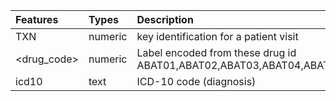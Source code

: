 | Features | Types | Description |
| :--- | :--- | :--- |
| TXN | numeric | key identification for a patient visit |
| <drug_code> | numeric | Label encoded from these drug id ABAT01,ABAT02,ABAT03,ABAT04,ABAT05,ABAT06,ABAT07,ABIL01,ABIL02,ABIT01,ABIT02,ABIT03,ABIT04,ABIT05,ACAT01,ACC001,ACC002,ACCI01,ACCT01,ACCT02,ACE001,ACEC02,ACEH01,ACEH02,ACEI01,ACEI02,ACEI03,ACEL01,ACEL02,ACET01,ACII01,ACLI01,ACNEX1,ACT001,ACT002,ACT003,ACT004,ACTC01,ACTI01,ACTI02,ACTI03,ACTI04,ACTI05,ACTT02,ACTT03,ACTT04,ACTT05,ACTT06,ACTT07,ACTTX2,ACTTX3,ADAT01,ADAT02,ADAT03,ADAT04,ADAT05,ADDI01,ADDT01,ADEI01,ADRI01,ADRI02,ADRI03,ADRI04,ADRI05,ADRT01,ADRT02,ADVT01,AERE01,AERE02,AERL01,AERT01,AETI01,AETI02,AETI03,AFIT01,AGGT01,AGIL01,AGRT01,AGRT02,AIRL01,AIRT01,AKAI01,AKAI02,ALBI01,ALBI02,ALBI04,ALBI05,ALBI06,ALBL01,ALBL02,ALBLX1,ALBT01,ALBT02,ALCE02,ALCE03,ALCEX1,ALCEX2,ALCEX3,ALDE01,ALDT01,ALDT02,ALDT04,ALET01,ALET02,ALGT01,ALII01,ALII02,ALKI01,ALKI02,ALKT01,ALLH01,ALLI01,ALLI02,ALLT01,ALOE01,ALOE02,ALOI01,ALPE02,ALPE03,ALPI01,ALPI02,ALPI03,ALPT01,ALPT02,ALPT03,ALT001,ALT002,ALT003,ALT004,ALT005,ALT006,ALT007,ALUL04,ALUT01,ALUT02,ALUT03,ALWT01,AMAT01,AMAT02,AMAT03,AMAT04,AMBI01,AMBT01,AMIH01,AMIH02,AMIH03,AMII01,AMII02,AMII03,AMII04,AMII05,AMII07,AMII09,AMII12,AMII13,AMII14,AMIL02,AMIL04,AMIT01,AMIT02,AMIT03,AMKT01,AMLH01,AMLT01,AMLT02,AMME01,AMMEX1,AMOI01,AMOL01,AMOT03,AMOT05,AMOT06,AMOT07,AMOT08,AMPH01,AMPI01,AMPI02,AMPI03,AMPI04,AMPI05,AMPI06,AMPI07,AMPI08,AMPT01,AMTT01,ANAT01,ANAT02,ANAT03,ANAT05,ANAT06,ANDE01,ANDT01,ANDT02,ANDT03,ANEI01,ANEI02,ANEI03,ANG001,ANG002,ANG003,ANG004,ANGI01,ANGT01,ANK001,ANTI01,ANTI02,ANTI03,ANTI04,ANTI05,ANTI06,ANTI07,ANTI08,ANTI09,ANTI11,ANTI12,ANTI14,ANTI17,ANTI20,ANTT02,ANTT03,ANZI01,ANZI02,ANZI03,APOT01,APRT03,APRT04,APRT05,APUT01,AQU001,AQU002,AQUE01,ARAT01,ARAT02,ARAT03,ARCT01,ARCT02,ARCT03,ARCT04,AREI02,ARII01,ARIT01,ARIT02,ARIT03,ARIT04,ARIT05,ARM001,ARM002,ARM003,ARM004,AROT01,ARTE01,ARTE02,ARTEX1,ARTI01,ARTT02,ARTT03,ASAI01,ASAT01,ASCE01,ASCT01,ASK001,ASK002,ASK003,ASME01,ASML01,ASPT01,ASPT02,ASPT03,ASPT04,ASPT05,ASPT06,ASPT07,ASTE01,ASTI01,ASTT01,ASTT02,ATAL01,ATAT01,ATAT02,ATAT04,ATAT06,ATAT07,ATAT08,ATAT09,ATEH01,ATGI01,ATIT02,ATOE01,ATOT01,ATOT02,ATOT03,ATOT04,ATRE02,ATRI01,AUGI01,AUGI02,AUGL01,AUGL02,AUGL03,AUGT01,AUGT02,AUGT03,AUGT04,AVAE01,AVAI02,AVAT01,AVEI01,AVEI02,AVET01,AVF015,AVF316,AVOT01,AXOI01,AZAE01,AZAT01,AZIL01,AZIT01,AZIT02,AZOE01,AZYE01,AZYT01,BAC001,BAC002,BAC003,BAC004,BAC005,BAC006,BAC007,BACE01,BACE02,BACH01,BACI01,BACI02,BACT01,BAL001,BANE01,BANE02,BART01,BART02,BAST01,BCGI02,BCOT01,BECE01,BECT01,BEET01,BEFT01,BEFT02,BEFT03,BEFT04,BELL01,BELL02,BENE01,BENE03,BENE04,BENEX2,BENI03,BENI04,BENL01,BENL03,BENT01,BENT02,BENT03,BENT04,BEPE02,BERE01,BERE02,BERE03,BERI01,BERL01,BERL02,BERT01,BERT02,BERT03,BEST01,BEST02,BEST03,BETE01,BETE02,BETE03,BETE04,BETE05,BETE06,BETE08,BETEX1,BETEX2,BETEX3,BETEX4,BETI01,BETT01,BETT04,BETT05,BETT06,BETT07,BETT08,BEWT01,BEZT01,BEZT02,BFLI01,BIA001,BICI01,BILT01,BIO002,BIO003,BIO101,BIO103,BIO201,BIO203,BIOI01,BIOI02,BIOI03,BIOI04,BIOI05,BIOL01,BIOT01,BIOT02,BISI01,BISL01,BIST01,BIST02,BIST03,BLEI01,BLO001,BLOT01,BLOT02,BLOT03,BLOT04,BODL01,BONT01,BONT02,BONT04,BONT05,BOOL01,BOREX1,BOST01,BOTI01,BOTI02,BOTI03,BOTI31,BREE01,BRIE02,BRIE03,BRII01,BRIL02,BRIT01,BRIT02,BRIT03,BRIT04,BROL01,BROT01,BROT02,BSSE01,BSSE02,BUB001,BUB002,BUDE01,BUMI01,BUMI02,BUNE01,BUREX2,BUREX4,BUSI01,BUSI02,BUST01,BUST02,BYPT01,CACI01,CACT01,CADT01,CADT02,CADT03,CAEI01,CAFI01,CAFI02,CAFT01,CALE02,CALE03,CALEX2,CALH01,CALI03,CALI04,CALL01,CALT01,CALT04,CALT05,CALT06,CALT07,CALT08,CALT09,CALT10,CAMI01,CAMI02,CAN001,CANE02,CANE03,CANE04,CANI01,CANI02,CAP002,CAPE01,CAPE02,CAPT01,CAR001,CARH01,CARH02,CARI03,CARI04,CARL01,CARLX1,CART01,CART03,CART04,CART05,CART06,CART07,CART08,CART09,CART10,CART11,CART12,CART13,CASL01,CASLX1,CAST01,CAST02,CAST03,CAST04,CATE01,CAV001,CAV011,CAV012,CAV013,CAV014,CAV015,CAV016,CAVI01,CAVI02,CAVL01,CAVL02,CAVT01,CCLT01,CDOE01,CEFEX01,CEFH01,CEFH02,CEFI01,CEFI02,CEFI03,CEFI05,CEFI06,CEFI07,CEFI08,CEFI09,CEFI10,CEFI11,CEFL01,CEFT01,CEFT02,CELE01,CELT01,CELT02,CELT03,CELT04,CELT05,CELT06,CELT09,CENT01,CERI01,CERI02,CERI03,CERI04,CERI05,CERT01,CERT02,CERT03,CERT04,CEST01,CETT01,CHAT01,CHAT02,CHAT03,CHII01,CHLC01,CHLE01,CHLE02,CHLE03,CHLEX1,CHLEX2,CHLI01,CHLI02,CHLI03,CHLI04,CHLL01,CHLL02,CHLLX1,CHLT03,CHLT05,CHLT06,CIFI01,CIFT01,CILE01,CIPH01,CIPI01,CIPI02,CIPI03,CIPT01,CIPT02,CIPT03,CIPT04,CIPT05,CIPT06,CIPT07,CIRT01,CISI01,CISI02,CISI03,CISI04,CIST01,CLA004,CLA005,CLA006,CLA007,CLAI02,CLAI04,CLAL01,CLAL02,CLAT01,CLAT02,CLAT03,CLAT04,CLAT05,CLEI01,CLEI02,CLIE02,CLIEX1,CLIH01,CLII01,CLII02,CLIT02,CLOE01,CLOEX1,CLOI01,CLOI02,CLOI03,CLOI04,CLOI05,CLOL01,CLOT01,CLOT02,CLOT04,CLOT05,CLOT06,CLOT07,COAC02,COAEX3,COAEX4,COAEX5,COAEX6,COAT01,COAT02,COB001,COB002,CODT01,CODT02,CODT03,CODT04,CODT05,CODT06,COGI01,COL001,COL002,COL003,COL004,COL005,COL006,COL007,COL008,COL009,COL010,COL011,COL012,COL021,COL022,COL023,COL031,COL032,COL033,COL100,COLI01,COLI02,COLL01,COLT02,COLT03,COLT04,COLT05,COM001,COME01,COME02,COMT03,COMT04,COMT05,COMT06,COMT07,CONI01,CONT01,CONT03,CONT04,CONT05,CONT06,CONT08,COPT01,COPT02,COPT03,COPT04,CORC01,CORI01,CORI02,CORLX1,CORT01,CORT02,CORT03,CORT04,CORT05,CORT06,CORT07,COSE01,COSI01,COSI02,COT001,COT002,COTE01,COTL01,COTT01,COULX1,COVT01,COVT02,COVT04,COXT01,COZT01,COZT02,CRAE01,CRAE02,CRAI01,CRAI02,CRAT01,CRAT02,CRET01,CRET02,CRET03,CRIT01,CRU001,CRU002,CRU003,CRU004,CRU005,CRU006,CRU007,CRU008,CRU021,CRU022,CRU023,CUBI01,CUPT01,CURI01,CURL01,CURL02,CURT01,CUT002,CUT003,CVC007,CYCH01,CYCH02,CYCT01,CYCT02,CYCT03,CYMI01,CYMT01,CYMT02,CYRI01,CYRI02,CYTI01,CYTI02,CYTI03,CYTI04,CYTI05,CYTT01,D10S2,D10W03,D5SI01,D5SI02,D5SI03,D5SI04,D5SI05,D5SI06,D5SI07,D5WI01,D5WI02,D5WI03,D5WI04,D5WI05,D800,DACI01,DACI02,DACI03,DACI04,DACI05,DACI06,DACT01,DAFT02,DAFT03,DAFT04,DAFT05,DAIE01,DAIE03,DAIH01,DAKE01,DAKE03,DAKEX1,DAKT01,DALI01,DALI02,DALT01,DALT02,DANI02,DANT01,DAOT01,DART05,DAST01,DAST02,DAST04,DATI01,DAXI01,DAXI02,DAXT01,DBJ006,DBJ007,DBL001,DBL002,DBL101,DBL102,DEAT01,DECI01,DECT02,DEFT01,DEFT02,DEKL01,DELT01,DENT02,DEPI01,DEPI03,DEPI04,DEPL02,DEPT01,DEPT03,DERE01,DERE02,DERE03,DERE04,DESI01,DEST01,DETT01,DETT02,DETT03,DEWE01,DEXE01,DEXH01,DEXH02,DEXI01,DEXI02,DEXI03,DEXI04,DEXI05,DEXI06,DEXI07,DEXL01,DEXT01,DEXT02,DEXT03,DEXT04,DEXT05,DIAI01,DIAI02,DIAI04,DIAI05,DIAI06,DIAI07,DIAI08,DIAI09,DIAI12,DIAT01,DIAT02,DIAT03,DIAT04,DIAT06,DIAT07,DIAT08,DIAT09,DIAT10,DIAT11,DIAT13,DICL01,DICT01,DICT02,DICT03,DICT04,DIDT02,DIDT03,DIDT07,DIDT08,DIDT09,DIET01,DIFE01,DIFE02,DIFT03,DIGI01,DILI01,DILT01,DILT02,DILT03,DILT04,DIMI01,DIMI03,DIML01,DINT01,DIOT01,DIOT02,DIPC01,DIPE01,DIPE02,DIPE03,DIPE04,DIPE05,DIPI01,DIPI04,DIPI05,DIPI06,DIPI07,DIPI08,DIPI09,DIPI10,DIPI11,DIPL01,DIPT01,DIPT02,DIQE01,DIRT01,DISL01,DISL02,DIST02,DIST03,DIST04,DITI01,DITT01,DITT02,DIUT01,DIVE01,DIVI01,DIXI01,DIXT01,DOBI02,DOCI01,DOCI02,DOCI03,DOCI04,DOCI05,DOCI06,DOCT01,DOPE01,DOPI01,DOPI02,DOPL01,DOPT02,DORI01,DORI02,DORI03,DORT01,DORT02,DOSE01,DOSI01,DOST01,DOST02,DOUI01,DOUT01,DOXH01,DOXT01,DOZT01,DOZT02,DRAI01,DRAT01,DROI01,DROI02,DROI03,DROI04,DUIT01,DULE01,DULT01,DUO001,DUO002,DUO003,DUO004,DUOE01,DUOI01,DUOT01,DUOT02,DUPL01,DUPL02,DUPT01,DURE01,DURE02,DURE03,DURE04,DURE05,DURI01,DURI02,DURL01,DUST01,DUXT01,DYN003,DYN004,DYN005,DYNI01,DYSI01,DYSI02,EAS001,EBIL01,EBIT01,ECG002,EDAT01,EDAT02,EDII01,EDRL01,EDRT01,EDTEX1,EDUT01,EFAT01,EFAT02,EFAT03,EFAT04,EFAT05,EFAT08,EFAT09,EFAT10,EFEE01,EFET01,EFET02,EFFI01,EFFT01,EFFT02,EIFT01,ELA003,ELA004,ELA006,ELA013,ELA014,ELA016,ELA017,ELEL01,ELIE01,ELII01,ELIT01,ELME01,ELOE01,ELOE02,ELOE03,ELOI01,ELOI02,ELOT01,ELPLX3,EMEI01,EMET01,EMET02,EMLE01,EMTI01,EMTI02,EMTT01,EMUT01,ENAH01,ENAH02,ENAH03,ENAI01,ENAI02,ENBI01,ENCI01,ENCL01,ENCT01,END001,END002,ENDI01,ENDI02,ENDI03,ENDT01,ENFL01,ENTT01,ENTT02,EPHEX1,EPHEX2,EPHI01,EPOI02,EPRI01,EPRI02,EPRI03,EPRI05,EPRI06,EPRI08,ERAI01,ERBI01,ERGI01,ERYE01,ESBI01,ESIT01,ESMI01,ESMI02,ESPE01,ESPE02,ESPE03,ESPI01,ESPI02,ESPT01,ESST01,ESST02,ESTT01,ESTT02,ETAI01,ETHE01,ETHH01,ETHI01,ETHIX1,ETHT01,ETHT02,ETHT03,ETHT05,ETOE01,EU2E01,EUGT02,EUHT01,EURL01,EURL02,EURT01,EUTI01,EUTT01,EUTT02,EVOE01,EVOI01,EXEE01,EXEE02,EXEE03,EXET01,EXET02,EXET03,EXET05,EXET06,EXFT01,EXFT02,EXFT03,EXJT01,EXJT02,EXLT01,EXOE01,EXPI01,EXT003,EXT004,EXTI01,EXTI02,EYE114,EYE116,EYE118,EYLI01,EZET01,EZET02,FACI01,FACI02,FAMT01,FARI02,FARI03,FART01,FART05,FART06,FART07,FASI01,FASI02,FAVI01,FAVT03,FAVT04,FAZI01,FBCT01,FEBI01,FEBT01,FEE165,FEII01,FELT01,FELT02,FELT03,FELT04,FELT05,FELT06,FEMT01,FEMT02,FENE01,FENE02,FENE03,FENI01,FENI02,FENI03,FENI04,FENT01,FENT02,FENT03,FENT04,FENT05,FERL01,FERL02,FERL03,FERLX1,FERT01,FFUI01,FFUI02,FIBI01,FIBT01,FILI01,FIN001,FIRI02,FIRI04,FIRT01,FIVI01,FLAT02,FLAT03,FLAT04,FLEH01,FLEI01,FLEI02,FLEI03,FLEL01,FLET01,FLET02,FLIE01,FLIE02,FLOT01,FLTG01,FLUE01,FLUH01,FLUH02,FLUH03,FLUI01,FLUI02,FLUI03,FLUI04,FLUI05,FLUI06,FLUI08,FLUI09,FLUI11,FLUI12,FLUI20,FLUL01,FLUL02,FLUL03,FLUT01,FLUT04,FLUT05,FLUT06,FLUT08,FLUT10,FLUT11,FMLE01,FOBE01,FOL012,FOL014,FOL016,FOL018,FOL020,FOL021,FOL022,FOLH01,FOLT02,FOLT03,FOLT04,FOLT05,FORI01,FORI02,FORL01,FORT01,FORT02,FORT03,FOSE01,FOSI01,FOSI02,FOST02,FOST03,FOST04,FOST05,FOXT01,FRAI01,FRAI02,FRAI03,FRAI04,FREI01,FREI02,FUCE01,FUCE02,FUCE03,FUCE04,FUCT01,FUGT02,FULC01,FULT01,FUNI01,FUNT01,FUNT02,FURH01,FURI01,FURI02,FURI03,FURL01,FURT01,FURT02,FURT03,FYBL01,FYCT01,FYCT02,FYTI01,GABT01,GABT02,GABT03,GALT01,GALT02,GALT03,GAMI01,GAMI02,GANE01,GANE02,GANEX01,GANH01,GANT01,GARE03,GARI01,GASL01,GAST01,GAST02,GAST03,GAVL01,GAVT01,GELI01,GEMI01,GEMI02,GEMI03,GEMI04,GEMT01,GENE01,GENE02,GENE03,GENEX1,GENEX3,GENH01,GENI01,GENI02,GENI03,GENI04,GENI05,GERT01,GETI01,GILT01,GIOE01,GIOT01,GLAE03,GLAT02,GLIT02,GLIT03,GLIT04,GLIT05,GLIT06,GLUI02,GLUI03,GLUT01,GLUT02,GLUT03,GLUT04,GLUT07,GLUT08,GLYE01,GLYE02,GLYI01,GLYI02,GLYI03,GLYI04,GLYI05,GLYI06,GLYI07,GLYLX1,GLYT02,GLYT03,GOUT01,GPOT01,GPOT02,GPOT03,GPOT04,GPOT05,GPOT07,GPOT08,GPOT09,GPOT10,GPOT11,GPOT12,GPOT13,GPOT14,GPOT15,GPOT16,GRAI01,GRAI02,GRAT01,GRET01,GRIH01,GRIT03,GUAL01,GYNE01,GYNE02,HAE001,HAEI01,HAEI03,HALI01,HALI02,HALI03,HALI04,HALL01,HALT01,HALT03,HALT04,HALT05,HALT06,HALT08,HALT09,HALT10,HANEX1,HARI01,HARI02,HART01,HART02,HART03,HBII01,HBII02,HCOE01,HCQT01,HCTT01,HCTT08,HEAI01,HEAI02,HEAI03,HEAI04,HEBI01,HEM001,HEMI01,HEMI02,HEMI03,HEMI04,HEMI05,HEMI06,HEMI07,HEMI08,HEPI01,HEPI04,HEPI05,HEPI06,HEPI08,HEPL01,HEPL02,HEPL03,HEPT01,HEPT02,HERI01,HERI02,HERI03,HERT01,HERT02,HIAE01,HIAE02,HIBEX1,HIBEX2,HIDL01,HIDT01,HIG001,HIG002,HILT01,HIRE01,HIRE02,HISE01,HIZL01,HIZT01,HIZT02,HMII01,HOL001,HOLI01,HOLI02,HUMI01,HUMI04,HUMI07,HUMI09,HUMI10,HUMI11,HYAI01,HYCI01,HYCT01,HYCT02,HYDC02,HYDEX2,HYDEX3,HYDH01,HYDH02,HYDI01,HYDI02,HYDT01,HYDT02,HYDT03,HYDT04,HYDT05,HYDT06,HYOI01,HYP001,HYP002,HYP003,HYPE01,HYPT01,HYPT02,HYRI02,HYTT01,HYTT02,HYZT01,IAB001,IAB002,IAB003,IAB004,IAB005,IALI01,IBIL01,IBRL01,IBUT01,ICAT01,IDAT01,IGAI01,IKEE01,ILIE01,ILOI01,ILOL01,IMAT01,IMDT01,IMMI02,IMMI03,IMMI04,IMMI05,IMOI01,IMOT01,IMPE01,IMPE02,IMPT01,IMUT01,IMUT02,INDH01,INDI01,INDLX1,INDT01,INDT02,INDT04,INDT05,INDT07,INFE01,INFE03,INFE04,INFI01,INFI02,INFI03,INFI04,INFI05,INFT01,INHE01,INHT01,INJ001,INLT01,INNI01,INNI02,INNI03,INOI01,INSI01,INSI02,INSI03,INSI04,INSI05,INSI06,INSI07,INST01,INTI01,INTI02,INTI07,INTI08,INTI11,INTI12,INTI13,INTI14,INTI15,INTI16,INTI17,INTI18,INTT02,INTT03,INVI01,INVI02,INVI03,INVI04,INVT01,INVT02,INVT03,IOB001,IOB002,IOPI03,IPOE01,IRET01,IRET02,IRII01,IRII02,IRRT01,ISET01,ISMT01,ISOE01,ISOE02,ISOE03,ISOH01,ISOI01,ISOI02,ISOT01,ISOT02,ISOT03,ISOT04,ISOT05,ISOT07,ISOT08,ISUI01,ITRH01,ITRT01,ITRT02,IVC018,IVC020,IVC022,IVC024,IVGI01,IVGI02,IVII01,IVII02,IVII03,IVII04,IVS001,IVS002,IXEI01,JACE01,JADE01,JADT01,JAKT02,JAKT03,JANT01,JANT02,JANT03,JANT04,JART01,JART02,JART03,JEVI01,JEVI02,JEVI05,JEVI06,JUMT01,JUNL01,KABI01,KADI01,KALL01,KALT01,KALT02,KAME01,KAME02,KAME03,KAMI01,KANE01,KANI01,KANI02,KANI03,KANI04,KANI05,KANI06,KANI08,KAOL01,KAOL02,KAPT01,KAPT02,KARE01,KBA001,KBA002,KCLI01,KEFL01,KEFT02,KEFT03,KELT01,KEMI01,KEMI02,KEMI03,KENE01,KENE03,KENI02,KEPI01,KEPL01,KEPT01,KEPT02,KETE01,KETH01,KETH02,KETI01,KETI02,KETT01,KETT02,KEYI01,KIDI01,KIVT01,KIVT02,KIVT03,KIVT04,KLAI01,KLAL01,KLAT01,KLAT02,KLII01,KLII02,KLIT01,KLOT01,KNE001,KOMT01,KYJE02,KYTI01,KYTI02,KYTT01,LABI01,LACEX2,LACI01,LACI02,LAMT01,LAMT03,LAMT04,LAMT05,LAMT06,LAMT07,LAMT08,LAMT09,LAMT10,LAMT11,LAMT12,LAMT13,LAMT14,LAMT20,LANE01,LANI01,LANI02,LANI03,LANL01,LANT01,LANT02,LANT03,LASI01,LASI02,LASLX1,LAST01,LAST02,LAST03,LAST05,LAST06,LAST07,LAST08,LAST09,LCDEX1,LCDEX2,LCDEX3,LCDEX4,LEDT01,LEFI01,LEFI02,LEFT01,LEGT01,LEGT02,LENT01,LEST03,LETT01,LETT02,LEU001,LEU002,LEU003,LEU004,LEU100,LEUI01,LEUI02,LEUI04,LEUI08,LEUI09,LEUI10,LEUI13,LEUI14,LEUT02,LEVI01,LEVI02,LEVT01,LEVT02,LEXT01,LEXT02,LIBT02,LICT01,LIDI01,LIDI02,LIDI03,LINI01,LINI02,LINI03,LINT01,LIOI01,LIOT01,LIPI06,LIPI07,LIPI08,LIPI09,LIPI10,LIPI11,LIPT01,LIPT02,LIPT04,LIPT05,LIST01,LIST02,LITT01,LIVT01,LIVT02,LIXT01,LIXT02,LODI01,LODT01,LONT02,LOPL01,LOPT01,LOPT02,LOPT03,LOPT04,LOPT05,LOPT06,LOPT07,LORH01,LORT02,LORT03,LORT04,LORT05,LOSI01,LOST01,LOST02,LOTE01,LOW001,LOW002,LOW003,LOXT01,LSS001,LSS002,LSS003,LSS004,LSS005,LUBE01,LUCI01,LUE001,LUGLX1,LUME01,LUME02,LYRT01,LYRT02,LYRT03,LYRT04,MABI01,MABI02,MABI03,MABI04,MACI01,MADT01,MADT02,MADT03,MADT04,MAFT01,MAFT02,MAFT03,MAFT04,MAFT05,MAGI01,MAGI02,MAGI04,MAGI05,MAGLX2,MAGLX3,MAGT01,MAGT03,MAGT04,MAIT01,MALC01,MALT01,MAMT01,MAN001,MANI02,MANI03,MAPI01,MARE01,MARE02,MARI01,MARI03,MARI05,MARI07,MART01,MAWT01,MAXE01,MAXI01,MCTL01,MCTL02,MCTL03,MEBE01,MEBL01,MECE01,MECT01,MED003,MED004,MEDI01,MEDT01,MEDT02,MEDT03,MEFT01,MEGI01,MEGL01,MEGT01,MEGT03,MEIL01,MEIT01,MEIT02,MEIT03,MELE02,MELEX1,MELT01,MELT02,MELT03,MELT04,MEM001,MEM002,MENI01,MENL01,MEPI01,MEPL01,MEPT01,MEPT02,MEPT03,MERI01,MERI02,MERI03,MERT01,MERT02,MERT03,MERT04,MERT05,MERT06,MEST01,MEST03,METE01,METEX1,METEX10,METEX4,METEX5,METEX6,METH01,METH02,METH03,METI01,METI03,METI06,METI08,METI11,METI12,METL05,METLX5,METT01,METT02,METT03,METT04,METT05,METT06,METT07,METT08,METT09,METT10,METT11,METT12,METT14,METT15,MEVI01,MEVT02,MEVT03,MIAE01,MIAI01,MIC002,MICEX1,MICI01,MICI02,MICT01,MICT02,MICT03,MICT04,MIDI01,MIDI02,MILL01,MILL02,MIN001,MINE01,MINI01,MINT01,MINT02,MINT03,MINT06,MINT08,MIOI01,MIRI01,MIRI02,MIRT02,MIRT03,MIS001,MITH01,MITI01,MITI02,MITI03,MITI04,MIXI03,MIXI04,ML0586399,ML10586319,ML1586316,MMRI03,MOBE01,MOBI01,MOBT01,MODT02,MODT03,MONI01,MONI02,MONL01,MONT01,MONT02,MONT03,MONT04,MONT05,MONT06,MORI01,MORL01,MORLX2,MORLX3,MORT01,MOST01,MOTL01,MOTL02,MOTT01,MOTT02,MOZI01,MSESNG4AB,MSMONCSMP,MSOCPFTRB,MSOCPPTRB,MSOCSPTRB,MSOCSTRB,MSTT01,MSTT02,MSTT03,MUCL01,MUCL02,MUCL03,MUCT01,MULL02,MULL03,MULT01,MULT02,MUNL01,MV1586411,MV1586428,MV1602576,MXCALIC5FH,MXCAPL5FLD,MXCAPL5FMD,MXCAPL5FSD,MXCAPRFMD,MXCAPRLD,MXCAPRSD,MXCAQLSE,MXCARIC5FH,MXCATATP,MXCATATPT,MXCATLGBD,MXCATRVP,MXCATSAHVH,MXCATSMHVH,MXCATTFSPP,MXCATWSP,MXCAVA3XE,MXCBBTA,MXCBBTB,MXCBBTP,MXCBGATSL,MXCBGNPF5L,MXCBGPF2L,MXCBGPF5L,MXCBPL5FD,MXCCBBPRDN,MXCCBPMPRN,MXCCBSUVMQ,MXCCDOPGM,MXCCDOPGT,MXCCGPMVCM,MXCCIRFABM,MXCCMCTPC,MXCCMCTPM,MXCCOAVAE,MXCCOE,MXCCPTEWRM,MXCCPTEWVA,MXCCPTEWVM,MXCCPTPRCA,MXCCPTPRCM,MXCCTFGPD,MXCCTFGTR,MXCCVTD3M,MXCDRAPRM,MXCEBLZTCW,MXCECGTM,MXCECM1MQ,MXCECM2MQ,MXCECM3GT,MXCECM3MQ,MXCECM4MQ,MXCECMSMQ,MXCEFTSE,MXCEIMRARE,MXCETCTA,MXCETCTP,MXCETCTSE,MXCEVLRM1,MXCEVLRMT,MXCEWPPML,MXCEWPPS,MXCFMARTST,MXCFSAPTVK,MXCFSTBMT,MXCGWC032W,MXCGWC3514,MXCGWC3814,MXCGWJ3514,MXCGWJ3526,MXCGWJ3814,MXCGWS1826,MXCGWTRM25,MXCGWTRM35,MXCHCVAM,MXCHCVMM,MXCHDCM142,MXCHDCM181,MXCHDCM221,MXCHDDC162,MXCHDSG142,MXCHDSG201,MXCHDTC513,MXCHDTCF72,MXCHDTP551,MXCHDTP558,MXCHDTP7F1,MXCHDTP7F2,MXCHDVVVI,MXCHGHVTRC,MXCIHF4TF,MXCIHF9ET,MXCINREDL,MXCITATB34,MXCITATB40,MXCITDB6J,MXCITDB7J,MXCITDC411,MXCITDC510,MXCITDC511,MXCITDC51J,MXCITDC610,MXCITDC611,MXCITDC616,MXCITDC61J,MXCITDC623,MXCITDC711,MXCITDC712,MXCITDC722,MXCITDC723,MXCITDC810,MXCITDC811,MXCITDC81J,MXCITDC8E,MXCITDC8J,MXCITDCMP4,MXCITDCMP5,MXCITSCES,MXCJKBO4FD,MXCJKJIM5F,MXCJKL4F35,MXCJKL4F40,MXCJKL4H,MXCJKL5F35,MXCJKL5F40,MXCJKL5F50,MXCJKL5F5T,MXCJKL5J40,MXCJKL5T35,MXCJKL5T40,MXCJKL6F35,MXCJKL6F40,MXCJKR4F35,MXCJKR4F40,MXCJKR4F50,MXCJKR4H,MXCJKR4H40,MXCJKR4J35,MXCJKR5F35,MXCJKR5F40,MXCJKR5F50,MXCJKR5F5T,MXCJKR5J40,MXCJKR5T35,MXCJKR5T40,MXCJKR6F50,MXCJKSRC5F,MXCLMC6F10,MXCMAXILD,MXCMFSPAVM,MXCMLTST8H,MXCMNPVA,MXCMNPVM,MXCMOA,MXCMOP,MXCMRVA19E,MXCMRVM33E,MXCMTNVM,MXCMTPP510,MXCMTPP565,MXCMTPP580,MXCMTPP5A1,MXCNIH5F80,MXCNIH6F10,MXCNIH6F80,MXCOPCSM,MXCOXAHVK,MXCOXMHVK,MXCP3DARVN,MXCPDSCVOC,MXCPHVTNM,MXCPMEVEL,MXCPMVA19E,MXCPMVA21E,MXCPMVA23E,MXCPMVA27E,MXCPSCVOC,MXCPST72,MXCPSTB06,MXCPSTB12,MXCPSTB24,MXCPSTB48,MXCPSTB60,MXCPSTBMF1,MXCPSTBMF2,MXCPSTBMF3,MXCPSTBMF4,MXCPSTBMF6,MXCPSTBMF7,MXCPSTD600,MXCPSTDHPX,MXCPSTMF6,MXCPSTMM6,MXCPSTMM72,MXCPSTSD60,MXCPTC4F11,MXCPTC5F10,MXCPTC5F11,MXCPTC5FD,MXCPTCP5FW,MXCPTDTX,MXCPTSTD5F,MXCQPREMMQ,MXCQPRUCM,MXCRGAV,MXCSJRRTSJ,MXCSJVA19I,MXCSJVBCAT,MXCSJVBCMT,MXCSJVEPMT,MXCSJVM27I,MXCSLIKNI,MXCSRVA25K,MXCSRVM25K,MXCSWG4L7F,MXCTFTSTJ,MXCTGP,MXCTNCTPC,MXCTNCTPM,MXCTPRPL5S,MXCTPRPL6S,MXCTPRRPCW,MXCTRSIB,MXCUHPM,MXCVGGB45T,MXCVGGS30T,MXCXP4SCMQ,MXEARBTMX,MXEBPA4MI,MXEBPSTMI,MXECCKAC,MXECTRAQA,MXEHDKDAC,MXENCCIPAM,MXENCCIPIT,MXENTADM3,MXENTINT2,MXEOCBBMX,MXEPELFMX,MXEREUCJJ,MXESTLRBL,MXEXENGGI,MXEYAA000B,MXEYAA150B,MXEYAA160B,MXEYAA165B,MXEYAA170B,MXEYAA175B,MXEYAA180,MXEYAA185B,MXEYAA190B,MXEYAA195B,MXEYAA200B,MXEYAA205B,MXEYAA210B,MXEYAA215B,MXEYAA220B,MXEYAA225B,MXEYAA230B,MXEYAA235B,MXEYAA240B,MXEYAA245B,MXEYAA250B,MXEYAA255B,MXEYAA260B,MXEYAA265B,MXEYACRSE1,MXEYAMGCMV,MXEYAR4012,MXEYAR4014,MXEYAR4015,MXEYAR4016,MXEYAR4017,MXEYAR4018,MXEYAR4019,MXEYAR4020,MXEYAR4021,MXEYAR4022,MXEYAR4023,MXEYAR4024,MXEYAR4025,MXEYAR4026,MXEYAR4027,MXEYAR4028,MXEYAR4145,MXEYAR4155,MXEYAR4165,MXEYAR4175,MXEYAR4185,MXEYAR4195,MXEYAR4205,MXEYAR4215,MXEYAR4225,MXEYAR4235,MXEYAR4245,MXEYAR4255,MXEYAR4265,MXEYBVGIS,MXEYBVPPBL,MXEYCCKAGB,MXEYCF160M,MXEYCF165M,MXEYCF170M,MXEYCF175M,MXEYCF185M,MXEYCF190M,MXEYCF195M,MXEYCF200M,MXEYCF205M,MXEYCF210M,MXEYCF215M,MXEYCF220M,MXEYCF225M,MXEYCF230M,MXEYCF235M,MXEYCF240M,MXEYCF245M,MXEYCF260M,MXEYCM5512,MXEYCM5517,MXEYCM5518,MXEYCM5519,MXEYCM5520,MXEYCM5521,MXEYCM5522,MXEYCM5523,MXEYCM5524,MXEYCM5525,MXEYDKLZ,MXEYDL5175,MXEYDL5185,MXEYDL5195,MXEYDL5205,MXEYDL5215,MXEYDL5225,MXEYDL5235,MXEYDL5245,MXEYDL5255,MXEYDL5312,MXEYDL5317,MXEYDL5318,MXEYDL5319,MXEYDL5320,MXEYDL5321,MXEYDL5322,MXEYDL5323,MXEYDL5324,MXEYDL5325,MXEYDL6185,MXEYDL6195,MXEYDL6205,MXEYDL6215,MXEYDL6225,MXEYDL6235,MXEYDL6245,MXEYDL6255,MXEYDL6512,MXEYDL6513,MXEYDL6518,MXEYDL6519,MXEYDL6520,MXEYDL6521,MXEYDL6522,MXEYDL6523,MXEYDL6524,MXEYDL6525,MXEYDVTPBL,MXEYE5175,MXEYE5190,MXEYEOP160,MXEYEOP165,MXEYEOP175,MXEYEOP180,MXEYEOP185,MXEYEOP190,MXEYEOP195,MXEYEOP200,MXEYEOP205,MXEYEOP210,MXEYEOP215,MXEYEOP220,MXEYEOP225,MXEYEOP230,MXEYEOP240,MXEYEOP245,MXEYEOP250,MXEYEOP255,MXEYEOP260,MXEYEOPH55,MXEYEOS170,MXEYEOS175,MXEYEOS180,MXEYEOS185,MXEYEOS190,MXEYEOS195,MXEYEOS200,MXEYEOS205,MXEYEOS210,MXEYEOS215,MXEYEOS220,MXEYEOS225,MXEYEOS230,MXEYEOS235,MXEYEOS240,MXEYEOS245,MXEYEOSF65,MXEYEP205,MXEYEP230,MXEYEP235,MXEYEP240,MXEYEP5120,MXEYEP5160,MXEYEP5165,MXEYEP5170,MXEYEP5180,MXEYEP5185,MXEYEP5195,MXEYEP5200,MXEYEP5210,MXEYEP5215,MXEYEP5220,MXEYEP5225,MXEYEP5230,MXEYEP5235,MXEYEP5240,MXEYEP5245,MXEYEP5250,MXEYEP6000,MXEYEP6160,MXEYEP6165,MXEYEP6170,MXEYEP6175,MXEYEP6180,MXEYEP6185,MXEYEP6190,MXEYEP6195,MXEYEP6200,MXEYEP6205,MXEYEP6210,MXEYEP6215,MXEYEP6220,MXEYEP6225,MXEYEP6245,MXEYEP6250,MXEYEXPGFD,MXEYHAF200,MXEYHAF210,MXEYHAF220,MXEYITGLSS,MXEYLHSVBL,MXEYMA6006,MXEYMA60MA,MXEYMA6225,MXEYMA6245,MXEYMA6255,MXEYMZ3255,MXEYMZ6001,MXEYMZ6002,MXEYMZ6003,MXEYMZ605U,MXEYNRP0,MXEYNRP180,MXEYNRP185,MXEYNRP190,MXEYNRP195,MXEYNRP200,MXEYNRP205,MXEYNRP210,MXEYNRP215,MXEYNRP220,MXEYNRP225,MXEYNRP230,MXEYNRP235,MXEYNRP240,MXEYNRP250,MXEYOEP235,MXEYOFB220,MXEYOFY100,MXEYOFY110,MXEYOFY135,MXEYOFY165,MXEYOFY170,MXEYOFY175,MXEYOFY190,MXEYOFY195,MXEYOFY200,MXEYOFY205,MXEYOFY210,MXEYOFY215,MXEYOFY220,MXEYOFY225,MXEYOFY230,MXEYOFY235,MXEYOFY240,MXEYOFY250,MXEYOFYAFQ,MXEYOX1300,MXEYOX5700,MXEYOXHDB,MXEYPFORU,MXEYPVTCBL,MXEYR6150,MXEYR6155,MXEYR6160,MXEYR6165,MXEYR6170,MXEYR6175,MXEYR6180,MXEYR6185,MXEYR6190,MXEYR6195,MXEYR6200,MXEYR6205,MXEYR6210,MXEYR6215,MXEYR6220,MXEYR6225,MXEYR6230,MXEYR6235,MXEYR6240,MXEYR6245,MXEYR6250,MXEYR6255,MXEYR6260,MXEYRP155,MXEYRP160,MXEYRP170,MXEYRZMF2,MXEYSA6009,MXEYSA6010,MXEYSA6011,MXEYSA6012,MXEYSA6013,MXEYSA6014,MXEYSA6015,MXEYSA6016,MXEYSA6017,MXEYSA6018,MXEYSA6019,MXEYSA6020,MXEYSA6021,MXEYSA6022,MXEYSA6023,MXEYSA6024,MXEYSA6025,MXEYSA6026,MXEYSA6027,MXEYSA6028,MXEYSA6029,MXEYSA6034,MXEYSA6105,MXEYSA6115,MXEYSA6125,MXEYSA6135,MXEYSA6145,MXEYSA6155,MXEYSA6165,MXEYSA6175,MXEYSA6185,MXEYSA6195,MXEYSA6205,MXEYSA6215,MXEYSA6225,MXEYSA6235,MXEYSA6245,MXEYSA6255,MXEYSA6265,MXEYSA6275,MXEYSKAG30,MXEYSN6015,MXEYSN6016,MXEYSN6017,MXEYSN6018,MXEYSN6019,MXEYSN6020,MXEYSN6021,MXEYSN6022,MXEYSN6023,MXEYSN6024,MXEYSN6025,MXEYSN60WF,MXEYSN6155,MXEYSN6165,MXEYSN6175,MXEYSN6185,MXEYSN6195,MXEYSN6205,MXEYSN6215,MXEYSN6225,MXEYSN6235,MXEYSN6245,MXEYSN6255,MXEYSN6AD3,MXEYSN6T3,MXEYSN6T4,MXEYSN6T5,MXEYSNIQT3,MXEYSNIQT4,MXEYSNIQT5,MXEYSNIQT6,MXEYSNIQT7,MXEYSNIQT8,MXEYSNIQT9,MXEYTBCTRA,MXEYTFZ00,MXEYTFZ160,MXEYTFZ165,MXEYTFZ170,MXEYTFZ175,MXEYTFZ180,MXEYTFZ185,MXEYTFZ190,MXEYTFZ195,MXEYTFZ200,MXEYTFZ205,MXEYTFZ210,MXEYTFZ215,MXEYTFZ220,MXEYTFZ225,MXEYTFZ230,MXEYTFZ235,MXEYTFZ240,MXEYTFZ245,MXEYTFZ250,MXEYTFZ255,MXEYTFZ260,MXEYTFZ265,MXEYTFZ270,MXEYTMFZM9,MXEYTZC00,MXEYTZC165,MXEYTZC170,MXEYTZC175,MXEYTZC180,MXEYTZC185,MXEYTZC190,MXEYTZC195,MXEYTZC200,MXEYTZC205,MXEYTZC210,MXEYTZC215,MXEYTZC220,MXEYTZC225,MXEYTZC230,MXEYTZC235,MXEYTZC240,MXEYTZC245,MXEYTZC250,MXEYVTCBPP,MXEYVTIF23,MXEYVTTA23,MXEYVTTMAC,MXEYVTTMTP,MXEYVTTMTT,MXEYVTTP23,MXEYVTTPC2,MXEYVTTPC3,MXEYXLS180,MXEYXLS190,MXEYXLS195,MXEYXLS200,MXEYXLS205,MXEYXLS210,MXEYXLS215,MXEYXLS220,MXEYXLS225,MXEYXLS230,MXEYXLS240,MXEYXLS245,MXEYXLSTZO,MXGBATMFM,MXGBSCMTM,MXGBSUCTM,MXGUWESBT,MXGWCDSBT,MXIPPGBWT,MXIPPGCWT,MXLAPGGW,MXLAPLPTM,MXLAPTCWCT,MXLAPTCWFD,MXLAPTCWNN,MXLASBVSA,MXLASCVCD,MXLASTXPA,MXLASTXPP,MXLASTXVDE,MXLAVMDR,MXLBBCPDES,MXLBBLCID,MXLBBLMX,MXLBBLP,MXLBBLPI,MXLBBSTCBC,MXLBCTBLC,MXLBEPCFC,MXLBEPCS,MXLBEPTCN,MXLBEPTST,MXLBGDC,MXLBGDP,MXLBGDPTR,MXLBIDF,MXLBIVUSB,MXLBIVUSC,MXLBIVUSPS,MXLBMFBL,MXLBPTAW,MXLBPTCAW,MXLBRKNSJ,MXLBRTAV,MXLBRTB,MXLBRTBA2,MXLBRTBGW,MXLBSTP,MXLBSTPM,MXLBSTTXDE,MXLBSTXEDE,MXLBVVPBL,MXLCBAPJS,MXLCCVCVI,MXLCFMPMT,MXLCPLBAB,MXLCPSZV,MXLCRTLBT,MXLCRTPSJ,MXLCSZBVI,MXLCVSAVI,MXLDOICSJ,MXLECRTMT,MXLEDMPMT,MXLEPTABL,MXLGBLAB,MXLGBLES,MXLGBLID,MXLGBLP,MXLGBLPI,MXLGBLS,MXLGBLSAB,MXLGBLSID,MXLGCSTP,MXLGDPDEN6,MXLGICDL,MXLGICDPZ,MXLGICDS,MXLGICDVPD,MXLGICDVVR,MXLGIDFTPP,MXLGISHSJ,MXLGISUCS,MXLGPMIASR,MXLGPMIDR,MXLGPMIED,MXLGPMIEDR,MXLGPMIES,MXLGPMIESR,MXLGPMISE,MXLGPMISPS,MXLGPMIUDR,MXLGPMLSW,MXLGPTAW,MXLGPTCWC,MXLGRPCRT,MXLGRPCT2,MXLGRPMCT,MXLGRPML,MXLGSTPP,MXLGSTPX,MXLGSTPZ,MXLGSTTT,MXLGSTVS,MXLHBLAV,MXLHBLAVI,MXLHBLP,MXLHBLPI,MXLHPRPHE,MXLHPRPHP,MXLHSTP,MXLHSTRE,MXLIARC,MXLICMPC,MXLICPW,MXLIENSE,MXLIEPRD,MXLIEPREC,MXLIEPRO,MXLIEPRQ,MXLIPAICDV,MXLIPICDL,MXLIPIDAVR,MXLIPIDPMD,MXLIPIDPMV,MXLIPIEPHF,MXLIPMDBVF,MXLIPMDDD,MXLIPMDDDR,MXLIPMDIAD,MXLIPMDRID,MXLIPMDVAD,MXLIPMDVDR,MXLIPMLTD,MXLIPMLVQS,MXLIPMMSRA,MXLIPMVDDR,MXLIPMVILA,MXLIPMVIRA,MXLIPMVIRL,MXLIPMVVIC,MXLIPMVVIL,MXLIPMVVIR,MXLIPVTDR,MXLIRGTSJ,MXLISABC,MXLJAGPD,MXLJAJSFVG,MXLJBLAQ,MXLJBLCID,MXLJBLPAQ,MXLJBLPAQI,MXLJBLPI,MXLJEPCN,MXLJEPSF4,MXLJEPTGD,MXLJEPTN,MXLJEPTT,MXLJGDCVB,MXLJGDP,MXLJGDPJJ,MXLJOTIVCF,MXLJPBAM,MXLJPBAMI,MXLJPBAP,MXLJPBAPI,MXLJPBPFP,MXLJPBPFPI,MXLJPSPBAP,MXLJPSPGAM,MXLJPTAW,MXLJPTCAW,MXLJSEST,MXLJSETA2,MXLJSTCPS,MXLJSTPBS,MXLJSTSNPM,MXLKVESG,MXLLBLHPC,MXLLDESTP,MXLLPLBLC,MXLLPTBLC,MXLLSTPKCC,MXLMCRTMT,MXLMIBPTMC,MXLMINBIMS,MXLMSTCB,MXLMSTJDE,MXLMSTPC,MXLNAAASG,MXLNAILSG,MXLNBGWC,MXLNBLCID,MXLNBLPI,MXLNBLPL,MXLNBLPS,MXLNBLST,MXLNEAPC,MXLNGDC,MXLNGDP,MXLNGDPMT,MXLNICDGL,MXLNICDL,MXLNICDMQ,MXLNPITSJ,MXLNPMEPDR,MXLNPMKP7,MXLNPMKP9,MXLNPML,MXLNPMLE,MXLNPMMBT,MXLNPMS10,MXLNPMS20,MXLNPMSD20,MXLNPMSDR,MXLNPMSDR2,MXLNPMSEDR,MXLNPMSES1,MXLNPMSESR,MXLNPMSSD,MXLNPMSSR,MXLNPMSVD3,MXLNPTCAW,MXLNRPMIS,MXLNRPML,MXLNST,MXLNSTED,MXLNSTENM,MXLOSTMTM,MXLOSTTGM,MXLPBMFDES,MXLPCTOPM,MXLPCTOPP,MXLPISSJ,MXLPMSRBT,MXLPSTG,MXLPSTP,MXLPTCAAS,MXLSAVCD,MXLTBLCID,MXLTBLHYT,MXLTBLP,MXLTBLPI,MXLTBLPJJ,MXLTBLTRM,MXLTGDGCS,MXLTHPR67,MXLTHPRTR,MXLTHTGC5V,MXLTHTGC67,MXLTMADSAB,MXLTMASO,MXLTOSTFB2,MXLTOSTFBD,MXLTPMC,MXLTPMCA2,MXLTPTAW,MXLTPTCACW,MXLTPTCPR,MXLTSTNBDE,MXLTSTP,MXLTSTTRM,MXLTTBAPC,MXLTTSAB1,MXLVALVUL,MXLVGTVMF,MXLWAPMBB,MXLWAPMBS,MXLWCAASD,MXLWCAPDA,MXLWCASD1,MXLWCASDO,MXLWCASVC,MXLWCAVI,MXLWCPDAO,MXLWCSB,MXMABRMIS,MXMACAG10B,MXMACAG15B,MXMACAG20B,MXMACCMTEL,MXMACEKH,MXMAGP1010,MXMAGSM023,MXMAGSM101,MXMAKNFB,MXMAKNGB,MXMALVA75S,MXMALVAS12,MXMALVSD10,MXMAPAPCRS,MXMAPAPFPA,MXMAPAPGMC,MXMAPAPREM,MXMAPAPS9E,MXMAPAPSWM,MXMAPAPVTA,MXMAPCKBT,MXMAQAG10D,MXMAQAG20D,MXMAQPHMH,MXMATFC2D,MXMATRBC,MXMBOSPD6D,MXMBTRFGBP,MXMBTRFTPM,MXMCC1215S,MXMCC312S,MXMCC612S,MXMCCFD,MXMCDBC13M,MXMCDBC33M,MXMCNSBF3M,MXMCODSJIJ,MXMCPAMCM,MXMCPAMCP,MXMCPAMPC,MXMCPAMSM,MXMCPAP2EW,MXMCPAPCRS,MXMCPAPDEV,MXMCPAPFPN,MXMCPAPGMC,MXMCPAPPTA,MXMCPAPREM,MXMCPAPRPS,MXMCPAPSIC,MXMCPAPTGS,MXMCPMFSF,MXMCPMTA,MXMCSSAE,MXMCSSPE,MXMCSSS2BH,MXMCSSS4BH,MXMCSTCE,MXMEBCTA2,MXMEBCTNC,MXMERCLS20,MXMFITSLPB,MXMFMCSRM,MXMFSHM05B,MXMFSHSN05,MXMGN22PH,MXMHBTSMA,MXMHNRSTCP,MXMHPFD,MXMHSSTCP,MXMIMRTHDM,MXMIMRTHSD,MXMISHD,MXMKESSTI,MXMKFSTI,MXMKFTTI,MXMLKCRFB,MXMMTLC375,MXMNARCA2,MXMNSPF8EM,MXMNSPS8EM,MXMNVLSMJ,MXMONCSMA,MXMOXSS25,MXMPCCSBL,MXMPMSCDVP,MXMRSTDMM,MXMSBPTEQ,MXMSESTCVD,MXMSPFBJ,MXMTEDLLB,MXMTEDLRB,MXMTEDLSB,MXMTEDMLB,MXMTEDMRB,MXMTEDMSB,MXMTEDSLB,MXMTEDSRB,MXMTEDSSB,MXMTFHTI,MXMTPES780,MXMTTTF,MXMUGCAUG,MXMUGSSD12,MXMUGSSD20,MXMUGT1010,MXMUNMTD,MXMUROFD,MXMVDHTI,MXMVLMTTST,MXMVPSU,MXMVRIJT23,MXMWCASM50,MXMWCASMUC,MXMWCCPUUC,MXMWCCVRSN,MXMWCFS8IS,MXMWCFS8UC,MXMWCFS9IS,MXMWCFS9UC,MXMWCOT,MXMWCSBGSN,MXMWCSBGUC,MXMWCSYAUC,MXMWCSYKSN,MXMWCSYKUC,MXMWCSZCSP,MXMWCSZCUC,MXMWCT,MXNAHRX18M,MXNAHRX25M,MXNAQMH03E,MXNAQMH07E,MXNAQMH12E,MXNCCF20M,MXNCCF40M,MXNDBLMCS3,MXNDBLMCSL,MXNES210SV,MXNHMCNTR,MXNMARDZAS,MXNMARECAS,MXNMARHACC,MXNMARHIEC,MXNMHKC135,MXNMRDCMT,MXNPFMCPBT,MXNPHDFSFN,MXNPMFLOM,MXNPMFP1SF,MXOAHPNV,MXOAQCFCV,MXOAQCNCV,MXOAQCSCV,MXOAQCSHC,MXOAQCSLC,MXOAQNACV,MXOASPNV,MXOASRNV,MXOATMH41B,MXOATMH48B,MXOATMH49B,MXOATMH51B,MXOATMH51D,MXOBF1CCNV,MXOBRBLNV,MXOBRBSNV,MXOCBBYT,MXOCFFBNV,MXOCWSPNV,MXOEBRGNV,MXOEDASSSP,MXOFTRADMN,MXOFTRAKXL,MXOFTREBXL,MXOFTREWS,MXOFTRHNXL,MXOFTRSPWL,MXOFTRSPWR,MXOFTRTSBJ,MXOFTRWSD,MXOHCHT,MXOHIPDSSP,MXOISETDHT,MXOJWBEXYT,MXOJWBMA,MXOKOSPSS,MXOKRGLNV,MXOKRGNVL,MXOKSPBJC,MXOKSPFXLD,MXOKSPSEF,MXOKSPSS,MXOMCRMC,MXOMLSLMM,MXOMPCLM,MXOMPCMM,MXOMPCSM,MXONCTWNV,MXOOCMTG1,MXOP3123M,MXOP4303M,MXOP5453M,MXOP6303M,MXOPFPKSNV,MXOPMTWNV,MXOQCT,MXOQCTISM,MXOQUICML,MXOSC343M,MXOSC443M,MXOSFAKSPS,MXOSFBSPSS,MXOSFHKSLS,MXOSFHKSPS,MXOSFK,MXOSFLSSPS,MXOSFTSPS,MXOSFWSPSS,MXOSGSCML,MXOSHKL,MXOSOMIBYT,MXOTCHCNP,MXOTGTSNP,MXOTLBYT,MXOTNEFD,MXOUTSLNV,MXRAFOCDM,MXRASBLPC,MXRFPSLPC,MXRFS609U,MXRKY87PM,MXRKY87PU,MXRKY903PM,MXRKY903PU,MXRKY98PM,MXRKY98PU,MXRRPMSLP,MXRSYIVSN,MXRSYIVSU,MXSADMMTM,MXSADMMTN,MXSADMVLP,MXSAKNTLB,MXSAKNTSB,MXSALAIS,MXSALNIVC,MXSALNIVP,MXSAMBPFK,MXSANRSC11,MXSANRSC18,MXSANRSCL1,MXSANRSCL2,MXSANRSCL8,MXSANRSCS1,MXSANRSCS2,MXSAOWRWG,MXSAOWRXLW,MXSAOWRXSW,MXSASAIS,MXSASNCTMT,MXSATFACAT,MXSATRCCAT,MXSATSSCAT,MXSATSSCFS,MXSAXLAIS,MXSBLMSTED,MXSBLSETTB,MXSBTPBMP,MXSBTPNMP,MXSBTPSMP,MXSCDHUCST,MXSCEEAUCS,MXSCEEAUCX,MXSCGL5MQ,MXSCLG9PH,MXSCNPKJ,MXSCNPMT10,MXSCNPMT14,MXSCNPMT20,MXSCTGLMQ,MXSCTL24FK,MXSCTLWUC,MXSCVAGB50,MXSCVAGB51,MXSCVAW15E,MXSCVAW30E,MXSCVCLH15,MXSCVCLH20,MXSCVCLH30,MXSCVCLHB1,MXSDBSSMN,MXSDDCVTET,MXSDDCVTL,MXSDDCVTS,MXSDHRSPS,MXSDTMS421,MXSDTMS434,MXSDTMS435,MXSDTMS634,MXSEDCB,MXSEDG45D2,MXSEDG45D3,MXSEDG45D4,MXSEDG45T,MXSEDG4CV,MXSEDG60T,MXSEDGUC45,MXSEDGUC60,MXSEGIA60E,MXSEGIA60G,MXSEGIATUC,MXSEGMSTED,MXSEMSTBT,MXSERCPCW,MXSESNGAB,MXSESSIMT,MXSFLCVT1,MXSFLCVT3,MXSFLCVT4,MXSGIA80C,MXSGIAUC8D,MXSGIAUC8S,MXSGNLSZL,MXSGPLPSWG,MXSGPOIWG,MXSGTCPSI,MXSGTFTKB,MXSGTP2SI,MXSGTPEGKB,MXSGTRTBT,MXSGTSBT,MXSGTSTF20,MXSHDJWB,MXSHMPSM,MXSHRST33,MXSIJSTNB,MXSIPAMTM,MXSIPAMTN,MXSIPPMTM,MXSIPPMTN,MXSIVCFVTD,MXSIVSGPP,MXSIVSGPS,MXSJDJTMF,MXSJW450B,MXSLMBGPS,MXSLMEOPS,MXSLMEOPV,MXSLMESPS,MXSLMLSPS,MXSLMSGPS,MXSLMSPPS,MXSLNPT5LO,MXSLSIAHPH,MXSLSIHCPH,MXSLSP08PH,MXSLSP16PH,MXSLSS25PH,MXSLSS27PH,MXSMFG80D3,MXSMFG80D4,MXSMFG80S3,MXSMFG80S4,MXSMGGTVL,MXSMGTTPH,MXSNSFSTU,MXSNTECSDT,MXSNTECSFT,MXSNTECUST,MXSPAC58PH,MXSPAC78PH,MXSPCEEA2,MXSPCEEA25,MXSPCEEA28,MXSPCEEA31,MXSPCFBA2,MXSPCFBS10,MXSPCFBS70,MXSPCFBS71,MXSPCFBSK1,MXSPCFBSK7,MXSPCMPSI,MXSPCMSSI,MXSPCS201B,MXSPCSBSB,MXSPEEAXL,MXSPGHFJJ,MXSPGMLCVD,MXSPGMRCVD,MXSPGVPSM,MXSPMTA45,MXSPMTA60D,MXSPMTA60S,MXSPMTASTP,MXSPTGXBB,MXSPTNBSC,MXSPTNCBS,MXSPTSSPC,MXSPXBMTM,MXSPXBMTN,MXSRL100RT,MXSRL75TCR,MXSRL75TRT,MXSRLLN100,MXSRLLN75G,MXSRLLN75T,MXSRTCST,MXSRTCUCST,MXSRUECJJ,MXSSANRUG,MXSSETJMF,MXSSKRMVAT,MXSSKRMVPJ,MXSSKSTJJ,MXSSKSTPAT,MXSSKSTPRJ,MXSSKSTPWJ,MXSSMCSCT,MXSSPTZTTT,MXSSRMDTM,MXSSSTMTBL,MXSSTPCDH2,MXSSTPCDH3,MXSSTPCUC,MXSSVG30BB,MXSSVGB40B,MXSSVGIB4M,MXSTAUC45D,MXSTCR75UC,MXSTERCPCB,MXSTPZBKB,MXSTRCPTC1,MXSTRCPTC5,MXSTRFHTR,MXSTROCJJ,MXSTRT75UC,MXSTSDR25B,MXSTSDR50B,MXSTTWSI,MXSUPHSJJ,MXSUPM15JJ,MXSUPM6JJ,MXSURSTUG,MXSUTTXLB,MXSVAAP2LD,MXSVAFP3LD,MXSVCLAS4K,MXSVCLB45T,MXSVCLCL,MXSVCLGJF4,MXSVCLGJF5,MXSVCLGP40,MXSVCLGPS4,MXSVCLGST5,MXSVCLGST6,MXSVCLPSJ,MXSVCLS2,MXSVCVVUT,MXSVESP50B,MXSVESP51B,MXSVESP70B,MXSVESP71B,MXSVESR70B,MXSVGGT840,MXSVGGTS40,MXSVGHMS15,MXSVGHMS30,MXSVGHMS60,MXSVGPXT,MXSVGPXUC,MXSVGS25T,MXSVGS30T,MXSVGSP40T,MXSVGSP41T,MXSVGSPR4T,MXSVGTP40,MXSVGVVT,MXSVPTR20K,MXSVPTR80D,MXSVPTR80T,MXSVPTRIF6,MXSVPTRIF7,MXSVPTRIF8,MXSVSCL15,MXSVSP10B,MXSVSP12B,MXSVSP50BT,MXSVSP5B,MXSVST40K,MXSVTCVC7F,MXSVTEVHT,MXSWCBCTM,MXSWFFSBT,MXSWSC22B,MXSWSRBB,MXSXNSPNR,MXSXNSPPS,MXUBOSCS20,MXUBOSCSLV,MXUBOSFCMD,MXUBOSNDAS,MXUFD2636V,MXUFD8260,MXUHFGBLV,MXUHFGBNAL,MXUIVSTT,MXUNPMBLKB,MXUURMURTB,MXUUTSOBK,MXVAACMIT,MXVNCCMI,MXXACETAC,MXXAFXIST,MXXAMSOSJ,MXXANAASGT,MXXANCTRB,MXXANPSGIT,MXXAPDPBNH,MXXAPELIM,MXXAPESGWC,MXXAPILIM,MXXASLHHI,MXXASLLHI,MXXASSSHI,MXXATDSSJ,MXXBEGNVT,MXXBSCWHI,MXXBTCBCC,MXXBTCCA2,MXXCBDCJ,MXXCCDFMT,MXXCPSLPH,MXXCSGWLBN,MXXCSHGWBN,MXXDPTDVBB,MXXEBESGK,MXXEBSPFC,MXXECPTABI,MXXECPTBB,MXXEDASGBN,MXXEDASGIN,MXXELESGK,MXXEXCSBA,MXXEXCSBT,MXXFISLIM,MXXFTBMU,MXXFTPBMT,MXXGMTSAB,MXXGPPSAB,MXXGTTSGK,MXXGWPB,MXXHPSPFC,MXXICASTGA,MXXLVENBT,MXXLVENMF,MXXLVSTTD,MXXMBPTAB,MXXMBPTBT,MXXMBVVPT,MXXMCWACV,MXXMCWIDC,MXXMTDCB,MXXNAGNA2,MXXNAGNSCF,MXXNASGA2,MXXNASGWJ,MXXNAXDC1F,MXXNAXDC2F,MXXNAXDFA2,MXXNBKMVPH,MXXNBT8MPH,MXXNBTCBPH,MXXNBTCBUC,MXXNCP16B,MXXNCPBCPH,MXXNCPTABI,MXXNCPTWT,MXXNCRBCPH,MXXNCTEPB,MXXNECBCPH,MXXNECSLA2,MXXNECSLCB,MXXNEVGA2,MXXNEVGCJ,MXXNFBPCB,MXXNFGMGCP,MXXNFTMXCB,MXXNGBBLA2,MXXNGBBLPH,MXXNGDCCB,MXXNGDCCCB,MXXNGDDCCB,MXXNGSTGA2,MXXNGSTGCB,MXXNIDDA2,MXXNISDCFC,MXXNISDDFC,MXXNMCDPTD,MXXNMG2MPH,MXXNMG5MA2,MXXNMG5MPH,MXXNMG8MPH,MXXNMGBBA2,MXXNMGBBPH,MXXNMGSMA2,MXXNMHHCTD,MXXNMMP3TD,MXXNMRGWFC,MXXNMUPFTD,MXXNNTGWFC,MXXNNXTDCF,MXXNPPMA2,MXXNPPMCJ,MXXNPTSTFC,MXXNRBMCA2,MXXNRBMCFC,MXXNSBMGA2,MXXNSBMGWP,MXXNSCMGA2,MXXNSCMGWB,MXXNSFEPDF,MXXNSLTFC,MXXNSSGWFC,MXXNSTNRA2,MXXNSTNRDF,MXXNTGDA2,MXXNTGDCB,MXXNTMG10B,MXXNTWGHI,MXXNYSAAPH,MXXNZXDCA2,MXXPBFCAA,MXXPBFCAB,MXXPBFCIAB,MXXPBLCB,MXXPBLCIB,MXXPBSVL,MXXPBSVLI,MXXPBTCIB,MXXPBVFAB,MXXPBVPAB,MXXPBVPFSV,MXXPBVPSVI,MXXPCBCB,MXXPCFCAB,MXXPGDCB,MXXPGVCDA,MXXPLSTSBB,MXXPLUFHI,MXXPPBBLL,MXXPPBL018,MXXPPBLCBN,MXXPPBLCLI,MXXPPBLIDB,MXXPPBLLI,MXXPSBEB,MXXPSSESTB,MXXPSSLSEJ,MXXPSSXA2,MXXPSTALXP,MXXPSTBEBN,MXXPSTHLOL,MXXPSTPKBN,MXXPSTPTEF,MXXPSTSEBN,MXXPSTTIDB,MXXPTBLBT,MXXPTDCJ,MXXPTPBLBN,MXXPTSSBB,MXXPVSCWT,MXXPVSCWW,MXXPWSSA2,MXXPWSSEB,MXXPXTPBNH,MXXRBCMC,MXXRDCBBS,MXXRDCBTB,MXXRDDCBT,MXXRSGBM,MXXRWGCHI,MXXSFTKHI,MXXSJEC3S,MXXSJECM1,MXXSJECM2,MXXSJECM3,MXXSJECM4,MXXSJECMO,MXXSJES4C,MXXSMBSBL,MXXSMSGP2,MXXSMSGPM,MXXSMSSA2,MXXSMSSUPM,MXXSSLITM,MXXTASGBN,MXXTASGIN,MXXTFDA2S,MXXTFDSA2,MXXTFDSCJ,MXXTFDSRJ,MXXTFPCJS,MXXTPCPA2,MXXTPCPJS,MXXTREEVT,MXXTSPAA2,MXXVLCVPSG,MXXVLSGN,MXXY90GMS,MXXZAEVGBC,MXXZAPTCM,MXXZASGC,MXXZBEIBGC,MXXZCB2CM,MXXZCPTC,MXXZCVCBM,MXXZDSESTC,MXXZFADGC,MXXZFAPGC,MXXZFCDTC,MXXZHPCNC,MXXZIOPCM,MXXZIORCM,MXXZITDSC,MXXZITDTSC,MXXZPAGWC,MXXZPCNNC,MXXZPGDCC,MXXZPGDVOT,MXXZPGW18C,MXXZPGWC,MXXZPSGC,MXXZPSGEC,MXXZPTABC,MXXZPTCA2,MXXZRFIK07,MXXZRFIK12,MXXZRTVPC,MXXZRTVSC,MXXZTAAEGC,MXXZTXTAAC,MXXZVOTTC,MXZSZALCM,MYCE01,MYCE02,MYCI01,MYCL01,MYDE01,MYDT01,MYFT01,MYFT02,MYLT01,MYNT01,MYOI01,MYOT01,MYOT02,MYRT01,MYTE01,MYTE02,NACE01,NACH01,NALI01,NALI02,NANL01,NAPT01,NARI01,NASE01,NASE02,NASE03,NASI01,NAST01,NATE01,NATE02,NATT03,NAUI01,NAUT01,NAVI01,NAVI02,NAVT01,NAVT02,NAVT03,NEBI01,NEBT01,NED018,NED020,NED021,NED022,NED023,NED024,NED025,NED027,NELI01,NELI02,NELT01,NELT02,NELT03,NELT04,NEOE02,NEOE03,NEOE04,NEOI01,NEOL01,NEOL02,NEOT01,NEOT02,NESI01,NESI02,NESI03,NEST01,NETI01,NETI02,NEUE01,NEUE02,NEUI01,NEUI02,NEUI03,NEUI04,NEUI06,NEUT01,NEUT02,NEUT03,NEUT05,NEUT06,NEUT07,NEUT08,NEUT09,NEUT10,NEVE01,NEVT02,NEVT03,NEVT05,NEVT06,NEVT07,NEXI01,NEXT01,NEXT02,NIAT01,NIAT02,NIAT03,NICT01,NICT02,NICT03,NIDT01,NIFH01,NIFL01,NIFT02,NIFT03,NILT01,NILT02,NILT03,NIMI01,NIMI02,NIMI03,NIMT01,NIST01,NITE02,NITI01,NITI02,NITT01,NITT02,NIZE01,NIZEX1,NIZT01,NOLT01,NOLT02,NOOT01,NORI01,NORI02,NORI04,NORT01,NORT04,NORT06,NORT08,NORT09,NORT10,NORT11,NORT12,NORT13,NORT14,NORT15,NORT16,NORT17,NORT18,NORT19,NOV001,NOVE01,NOVI01,NOVI02,NOVI03,NOVI04,NOVI05,NOVT01,NOVT02,NOXL01,NOXT01,NSSI01,NSSI02,NSSI03,NSSI04,NSSI05,NSSI06,NSSI07,NSSI08,NSSI09,NSSI10,NSSI14,NSSIX1,NUBI01,NUET01,NUET02,NURT01,NURT02,NUTI01,NUTL01,NUTL02,NUTL03,NUTL04,NYOE01,OBIT01,OBIT02,OBUE01,OCII01,OCTI01,OCTI02,OCTI04,OCTI05,OCTI06,OESE01,OFLT01,OFLT02,OILE01,OKAE01,OLAT01,OLII01,OLII02,OLMT01,OLMT02,OLMT03,OMAT01,OMEH01,OMEL01,OMNE01,OMNI03,OMNI05,OMNL01,OMNT01,OMVI01,ONBI01,ONET01,ONET02,ONGT01,ONSI01,ONSI02,ONST01,ONST02,OPDI01,OPDI02,OPHI02,OPS001,OPS002,OPS003,OPS004,OPS005,OPS101,OPS102,OPS103,OPS104,OPTE01,OPTE02,ORAI01,ORAT01,ORBL01,ORF001,ORF002,ORF003,ORFT01,ORFT02,ORKT01,OROT01,ORSL02,ORT001,ORTT01,OSAT01,OSEH02,OSET02,OSET03,OSRL01,OSST01,OSST02,OSST03,OSTI01,OXAI01,OXAI02,OXAI03,OXI001,OXII01,OXII02,OXY001,OXY002,OXY003,OXYH01,OXYI02,OXYI03,OXYT01,OXYT02,OXYT03,OZUE01,PAMI01,PANE02,PANE04,PANE05,PANI01,PANI02,PANI03,PANL01,PANT01,PANT03,PARI01,PARI02,PARI03,PART02,PART03,PART04,PART05,PART06,PART07,PART08,PAST01,PATE01,PATE02,PAVI01,PAXI01,PAXI02,PCN001,PCN002,PEGI01,PEGI02,PEGI03,PEGI04,PEGI05,PEGI06,PEGI07,PEGI10,PEGI11,PEGI12,PEGLX1,PEME01,PENI01,PENI04,PENI05,PENI06,PENI07,PENI08,PENT01,PENT02,PENT04,PENT05,PENT06,PENT07,PEPL01,PEPL02,PER001,PER014,PERI02,PERI04,PERT01,PERT02,PERT03,PERT04,PETI01,PETI02,PGSI01,PGSI02,PH5E01,PH5E02,PHAE01,PHAI01,PHAT01,PHEE01,PHEH01,PHEH02,PHEI01,PHEI03,PHEL01,PHEL03,PHELX1,PHET01,PHET02,PHIT01,PHOLX1,PHOLX4,PHOLX5,PHOLX6,PINT01,PIRE01,PLAE01,PLAE02,PLALX1,PLAT01,PLAT02,PLAT03,PLAT04,PLAT05,PLAT06,PLAT07,PLET01,PLET02,PLET03,PLET04,PLET05,PLYE01,POCT01,PODE01,POL001,POL002,POL003,POLE01,POLE02,POLLX1,POLLX2,POLT01,POLT02,POLT03,POP001,PORE01,PORE02,PORT01,PORT02,POTC02,POTC04,POTC06,POTEX1,POTEX2,POTI01,POTLX5,POTLX6,POTL_1,POTL_2,POTL_3,POVEX1,POVEX3,POVEX4,POVEX6,PRAI01,PRAT01,PRAT02,PRAT03,PREE02,PREE03,PREE06,PREE07,PREEX1,PREH001,PREH002,PREI01,PREI02,PREI03,PREI04,PREI05,PREI06,PREI07,PREI08,PREL01,PREL02,PRET01,PRET02,PRET03,PRET05,PRET06,PRET08,PRET11,PRET12,PRET14,PRET15,PRET16,PRET17,PRET18,PRET19,PRET20,PRET22,PRET23,PRII01,PRII02,PRIT01,PRIT03,PRIT04,PRIT05,PRIT06,PRO001,PRO002,PROC02,PROE02,PROE03,PROE05,PROE06,PROH01,PROI01,PROI02,PROI03,PROI07,PROI08,PROI09,PROI10,PROI11,PROL02,PROT01,PROT02,PROT03,PROT06,PROT09,PROT10,PROT11,PROT12,PROT15,PROT16,PROT18,PROT20,PRUI01,PSET01,PSET02,PTD001,PTFE01,PTFE02,PTFE03,PTFE04,PTMF06,PTMF12,PTMF24,PTMF48,PTMF60,PTMF72,PTMM06,PTMM12,PTMM24,PTMM48,PTMM60,PTMM72,PULE01,PULE03,PURI01,PURI02,PURT01,PURT02,PURT03,PURT04,PYRH01,PYRT01,PYRT02,PYRT03,QBAC01,QCLE01,QUAT01,QUAT02,QUEL01,QUI002,QUI003,QUIE01,QUII01,QUIT02,QUIT03,QUOT01,QVAE01,RABI01,RABI04,RABT01,RABT02,RALT03,RANH01,RANH02,RANI01,RANI02,RANL01,RANL02,RANT01,RANT02,RAST01,REBI01,REBT01,REBT02,REBT03,RECI01,RECI02,RECI03,RECI04,RECI05,RECI06,RECI07,RED002,REDT01,REF001,REGE01,REGT01,RELE01,RELT01,REMI01,REMT01,REMT02,REMT03,REMT04,REMT05,REMT06,REMT07,RENI01,RENI02,RENT01,RENT02,RENT03,REOI01,REPE01,REPE02,REPT01,REQT01,REQT02,REQT03,RESE01,RESI03,RESI04,RESI05,RESL01,REST01,REST02,REST07,REVT01,REVT02,REVT04,REYT03,RHIE03,RHIL02,RIBI02,RICT01,RIDT01,RIFT01,RIFT02,RIFT03,RIFT04,RIFT05,RIFT06,RIFT07,RILT01,RILT03,RILT04,RIMH01,RIMT01,RINE01,RISI01,RISL01,RISL02,RIST01,RIST02,RIST03,RIST04,RIST05,RITI01,RITI02,RITI03,RITI04,RITI05,RITT01,RITT02,RITT03,RITT05,RITT06,RIVT01,RIVT02,ROAT01,ROAT02,ROBL01,ROCI02,ROCI04,ROCT01,ROML01,ROMT01,ROPT01,ROSI01,ROST01,ROST02,ROST03,ROST04,ROTI01,ROTT01,ROWT01,ROXT01,ROXT03,RULT01,RULT02,RULT03,RUPT01,RYTL01,RYTT01,SABT01,SAII01,SAII02,SALE01,SALE02,SALE03,SALEX2,SALEX4,SALEX6,SALEX7,SALEX9,SALL01,SALT01,SALT03,SALT04,SALT05,SALT06,SAML01,SAMT01,SAMT02,SAMT03,SAMT04,SANI01,SANI02,SANI03,SANI04,SANI05,SANI06,SANL01,SANT01,SANT02,SARL01,SAVEX1,SAVEX4,SAVEX5,SAVEX7,SAVEX8,SCA021,SCA023,SCA025,SCA027,SCAE01,SCHE01,SEBE01,SEBT01,SEEE01,SEFI01,SEL001,SEL002,SELT01,SEN001,SENT01,SENT02,SEPI01,SEPI02,SERE02,SERE03,SERE04,SERE05,SERE06,SERE07,SERE08,SERT02,SERT04,SERT05,SERT06,SERT07,SERT08,SERT09,SERT10,SERT11,SERT12,SERT13,SERT14,SERT15,SET001,SETO01,SETO02,SHOLX1,SHOLX2,SHOLX3,SHOLX4,SIAI01,SIAT01,SIAT02,SIAT03,SIAT04,SIAT05,SIAT06,SIAT07,SIBT01,SIFT01,SIFT02,SIFT03,SILE01,SILE02,SILEX2,SILEX3,SILH01,SILL01,SILT01,SIMI01,SIMI03,SIML02,SIMT01,SIN001,SINT01,SINT03,SINT04,SINT05,SINT06,SIPT01,SIPT02,SIRT01,SIXT01,SKI001,SKIEX1,SKIEX2,SKIEX3,SMEL01,SMOI01,SMOI02,SMOI03,SMWEX1,SMWEXS,SODC01,SODC04,SODC16,SODEX1,SODEX2,SODEX4,SODEX5,SODEX6,SODH01,SODI01,SODI02,SODI05,SODI06,SODLX1,SODT01,SODTX1,SODTX2,SOF001,SOFE01,SOFT04,SOFT05,SOL001,SOLE01,SOLE02,SOLI01,SOLI02,SOLI03,SOLI04,SOLI05,SOLI06,SOMI01,SOMI02,SOMI03,SOMI05,SOML01,SOML02,SOPT01,SOR001,SORC02,SORLX1,SORLX2,SORT01,SORT02,SOVT01,SPAT02,SPAT04,SPAT05,SPAT06,SPEE01,SPEE02,SPEE04,SPEI01,SPEL01,SPI022,SPI023,SPI025,SPIE01,SPIE02,SPIE03,SPIE04,SPIE05,SPIEX1,SPIH01,SPOI01,SPOL01,SPOT01,SPOT02,SPRT01,SPRT03,STAT01,STAT03,STAT04,STAT05,STAT09,STAT13,STAT14,STAT15,STER02,STER04,STET01,STET02,STIE01,STII01,STIT01,STIT02,STO102,STO104,STO612,STO614,STO616,STO618,STO903,STO904,STO905,STOE02,STOE03,STOLX3,STOT02,STOT03,STRI01,STRI02,STRI03,STRT03,STRT04,STRT05,STRT07,STRT08,STS001,STS002,STUT01,SUCL01,SUGT01,SULEX2,SULEX3,SULI01,SULI02,SULI03,SULI04,SULL01,SULT01,SULT02,SULT03,SUMT01,SUPT01,SUPT02,SUR001,SUR001_,SUR002,SUR003,SUR004,SUR005,SUR006,SUR007,SUR008,SUR009,SUR010,SUR020,SUR021,SUR101,SURI01,SUTT01,SUXI01,SWII02,SWIL01,SWIL02,SYI050,SYI100,SYME01,SYME02,SYME03,SYME04,SYNE01,SYNE04,SYNI01,SYNI02,SYNI03,SYNI05,SYNT01,SYR003,SYR006,SYR012,SYR020,SYR050,SYSE01,SYT025,TAFE01,TAFE02,TAGT06,TAMT01,TAMT02,TAMT03,TAMT04,TANT04,TAPE01,TAPT01,TARE01,TARL04,TART01,TART02,TART03,TART04,TART05,TART06,TAST01,TAST02,TAST04,TATI01,TAXI01,TAXI02,TAXI03,TAXI04,TAXI05,TAXI06,TAXI07,TAXI08,TAZI01,TDVI01,TEAE02,TEAI01,TEBT01,TECI01,TEET01,TEET02,TEET03,TEET04,TEET05,TEG001,TEG002,TEG003,TEG004,TEG005,TEG006,TEG007,TEG008,TEGL02,TEGT01,TEGT02,TELI01,TELI02,TELL01,TELT02,TELT03,TELT04,TEMT02,TEMT03,TEMT04,TEMT05,TEN002,TEN003,TEN004,TEN005,TEN006,TENT01,TENT02,TENT03,TENT04,TENT05,TENT06,TENT07,TENT08,TENT09,TENT10,TENT11,TENT12,TERE01,TERE02,TERE03,TERI01,TESI02,TETE01,TETE02,TETI01,TETI02,TETI03,TETI04,TETI05,TETT01,THAT01,THEI01,THIT01,THIT02,THIT03,THIT04,THR001,THRI01,THRT01,THYI01,THYI02,THYT01,THYT02,THYT03,TICT01,TICT02,TICT03,TIDT01,TIEI01,TIES01,TILI01,TIME02,TIME03,TIMT01,TOBE01,TOBE02,TOBE04,TOFL01,TOFT01,TOLT01,TOLT02,TONE01,TONE02,TONI02,TONT01,TOPE01,TOPE02,TOPE03,TOPI01,TOPI02,TOPT01,TOPT02,TOUI01,TPW001,TRA001,TRA101,TRA102,TRA103,TRA104,TRA105,TRA106,TRA107,TRA108,TRA109,TRAE01,TRAI01,TRAI02,TRAI03,TRAI04,TRAI06,TRAI07,TRAI08,TRAT01,TRAT02,TRAT04,TRAT05,TRAT06,TRAT07,TRAT08,TRAT10,TRCI01,TRCI02,TREI01,TRET02,TRI001,TRIE01,TRIE02,TRIEX1,TRIEX2,TRIEX3,TRIEX4,TRII01,TRIT01,TRIT07,TRIT08,TRIT11,TRIT12,TRIT13,TRIT14,TRIT15,TRIT16,TRIT17,TRO001,TRO002,TROC01,TROT01,TRUE01,TRUT01,TSOT01,TSOT02,TUBI01,TUBI02,TUMT01,TUSLX1,TWYT01,TYGI01,TYKT01,TYLT01,TYLT02,TYLT03,TYLT04,TYSL01,UCHT01,UFTT01,UFUT01,ULCL01,ULCL02,ULFT01,ULST01,ULST02,ULTE01,ULTT01,ULTT02,UNAI01,UNAT01,UNAT02,UNAT03,UNIE01,UNIE02,UNIE03,UNIT01,URAL01,URE001,UREE01,UREEX1,UREEX2,URET02,URI001,URI003,URI004,URI005,URIT02,URIT03,URIT04,URIT05,URO001,URO002,URO003,URO003_,URO004,UROI02,UROT01,UROT02,UROT03,URSH01,URSH02,URSH03,URST01,URST02,USPT01,UTMT01,UTRT01,UTRT02,VACI01,VACT01,VALI01,VALT01,VALT03,VALT04,VALT05,VALT06,VANH01,VANI01,VANI02,VANI03,VARI01,VARI02,VASI01,VAST02,VAXI01,VELI01,VELI02,VENE03,VENE04,VENE05,VENI01,VENI02,VENL01,VENT02,VEPI01,VERE01,VERI01,VERL01,VERT01,VERT02,VERT04,VERT05,VESI01,VESI02,VEST01,VEST02,VEST03,VEST04,VFEI01,VFEI02,VFEI03,VFET01,VFET02,VFET03,VIAT02,VICI01,VIDE01,VIDI01,VIDT01,VIDT03,VIGE01,VILE01,VILI01,VILT01,VILT02,VILT03,VILT04,VIMI01,VIMT01,VIMT02,VINI01,VINI02,VINI03,VINI04,VINI05,VINI06,VINI07,VIRC02,VIRT01,VISE01,VISI01,VISI02,VISI03,VISI04,VIST01,VITH01,VITH02,VITI01,VITI04,VITI05,VITI07,VITI08,VITI09,VITI10,VITI11,VITI12,VITLX1,VITLX2,VITT01,VITT03,VITT05,VITT07,VITT09,VITT10,VITT12,VITT13,VITT14,VIVE01,VIVT01,VIVT02,VOL001,VOLE01,VOLI01,VOLI02,VOLI03,VOLL01,VOLT02,VOLT03,VOLT04,VOLT05,VOPT01,VORH01,VOTT02,VULT01,VYTT01,VYTT02,WAL001,WAT001,WATE01,WATI02,WELT01,WHIC02,WHIEX1,WHIEX4,WHIEX5,WRI001,WRI002,WRI003,WRI004,XALE01,XALE02,XALT01,XAME01,XANE01,XANT01,XANT02,XANT03,XANT04,XANT06,XANT07,XANT08,XART02,XART03,XART04,XATT02,XELT01,XELT02,XENT01,XIGT01,XITT01,XUBL01,XYLE01,XYLE02,XYLI01,XYLI02,XYLI03,XYLI04,XYLI06,XYLIX4,XYLLX1,XYLLX2,XYZT01,YPSH00,ZADE01,ZADI01,ZALE01,ZALI01,ZANI01,ZANT01,ZAVI01,ZAVI02,ZAVT01,ZAVT02,ZBET01,ZEFI01,ZEFI02,ZEFI03,ZEFT01,ZELT01,ZELT02,ZEMT01,ZENI02,ZENL01,ZENL02,ZERT03,ZEST01,ZEST02,ZEVE01,ZEVI01,ZIAT02,ZIDT01,ZIDT02,ZIDT03,ZIDT05,ZIDT06,ZILT01,ZILT02,ZILT03,ZILT04,ZIMT01,ZIMT02,ZINC02,ZINEX1,ZINEX2,ZINI01,ZINI02,ZINL01,ZINLX1,ZINT01,ZINT02,ZITI01,ZITL01,ZITT02,ZMAL01,ZNSH01,ZOCT03,ZOFI01,ZOFI02,ZOFT01,ZOFT02,ZOLI01,ZOLI02,ZOLI03,ZOLT01,ZOLT02,ZOLT03,ZOMI01,ZONT01,ZOPT01,ZORL01,ZOVE02,ZOVI01,ZYKT01,ZYLT01,ZYLT02,ZYME01,ZYML01,ZYNE01,ZYNE02,ZYNE03,ZYPI01,ZYPT02,ZYRL01,ZYRT01,ZYRT02,ZYTT01,ZYVI01,ZYVT01 |
| icd10 | text | ICD-10 code (diagnosis) |
